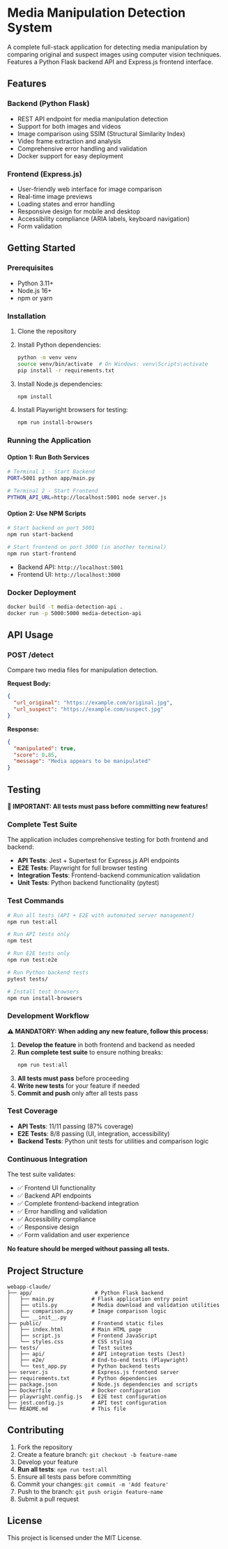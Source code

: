 # Media Manipulation Detection System

A complete full-stack application for detecting media manipulation by comparing original and suspect images using computer vision techniques. Features a Python Flask backend API and Express.js frontend interface.

## Features

### Backend (Python Flask)
- REST API endpoint for media manipulation detection
- Support for both images and videos
- Image comparison using SSIM (Structural Similarity Index)
- Video frame extraction and analysis
- Comprehensive error handling and validation
- Docker support for easy deployment

### Frontend (Express.js)
- User-friendly web interface for image comparison
- Real-time image previews
- Loading states and error handling
- Responsive design for mobile and desktop
- Accessibility compliance (ARIA labels, keyboard navigation)
- Form validation

## Getting Started

### Prerequisites

- Python 3.11+
- Node.js 16+
- npm or yarn

### Installation

1. Clone the repository
2. Install Python dependencies:
   ```bash
   python -m venv venv
   source venv/bin/activate  # On Windows: venv\Scripts\activate
   pip install -r requirements.txt
   ```

3. Install Node.js dependencies:
   ```bash
   npm install
   ```

4. Install Playwright browsers for testing:
   ```bash
   npm run install-browsers
   ```

### Running the Application

#### Option 1: Run Both Services
```bash
# Terminal 1 - Start Backend
PORT=5001 python app/main.py

# Terminal 2 - Start Frontend
PYTHON_API_URL=http://localhost:5001 node server.js
```

#### Option 2: Use NPM Scripts
```bash
# Start backend on port 5001
npm run start-backend

# Start frontend on port 3000 (in another terminal)
npm run start-frontend
```

- Backend API: `http://localhost:5001`
- Frontend UI: `http://localhost:3000`

### Docker Deployment

```bash
docker build -t media-detection-api .
docker run -p 5000:5000 media-detection-api
```

## API Usage

### POST /detect

Compare two media files for manipulation detection.

**Request Body:**
```json
{
  "url_original": "https://example.com/original.jpg",
  "url_suspect": "https://example.com/suspect.jpg"
}
```

**Response:**
```json
{
  "manipulated": true,
  "score": 0.85,
  "message": "Media appears to be manipulated"
}
```

## Testing

**🚨 IMPORTANT: All tests must pass before committing new features!**

### Complete Test Suite

The application includes comprehensive testing for both frontend and backend:

- **API Tests**: Jest + Supertest for Express.js API endpoints
- **E2E Tests**: Playwright for full browser testing
- **Integration Tests**: Frontend-backend communication validation
- **Unit Tests**: Python backend functionality (pytest)

### Test Commands

```bash
# Run all tests (API + E2E with automated server management)
npm run test:all

# Run API tests only
npm test

# Run E2E tests only
npm run test:e2e

# Run Python backend tests
pytest tests/

# Install test browsers
npm run install-browsers
```

### Development Workflow

**⚠️ MANDATORY: When adding any new feature, follow this process:**

1. **Develop the feature** in both frontend and backend as needed
2. **Run complete test suite** to ensure nothing breaks:
   ```bash
   npm run test:all
   ```
3. **All tests must pass** before proceeding
4. **Write new tests** for your feature if needed
5. **Commit and push** only after all tests pass

### Test Coverage

- **API Tests**: 11/11 passing (87% coverage)
- **E2E Tests**: 8/8 passing (UI, integration, accessibility)
- **Backend Tests**: Python unit tests for utilities and comparison logic

### Continuous Integration

The test suite validates:
- ✅ Frontend UI functionality
- ✅ Backend API endpoints
- ✅ Complete frontend-backend integration
- ✅ Error handling and validation
- ✅ Accessibility compliance
- ✅ Responsive design
- ✅ Form validation and user experience

**No feature should be merged without passing all tests.**

## Project Structure

```
webapp-claude/
├── app/                    # Python Flask backend
│   ├── main.py            # Flask application entry point
│   ├── utils.py           # Media download and validation utilities
│   ├── comparison.py      # Image comparison logic
│   └── __init__.py
├── public/                # Frontend static files
│   ├── index.html         # Main HTML page
│   ├── script.js          # Frontend JavaScript
│   └── styles.css         # CSS styling
├── tests/                 # Test suites
│   ├── api/               # API integration tests (Jest)
│   ├── e2e/               # End-to-end tests (Playwright)
│   └── test_app.py        # Python backend tests
├── server.js              # Express.js frontend server
├── requirements.txt       # Python dependencies
├── package.json           # Node.js dependencies and scripts
├── Dockerfile             # Docker configuration
├── playwright.config.js   # E2E test configuration
├── jest.config.js         # API test configuration
└── README.md              # This file
```

## Contributing

1. Fork the repository
2. Create a feature branch: `git checkout -b feature-name`
3. Develop your feature
4. **Run all tests**: `npm run test:all`
5. Ensure all tests pass before committing
6. Commit your changes: `git commit -m 'Add feature'`
7. Push to the branch: `git push origin feature-name`
8. Submit a pull request

## License

This project is licensed under the MIT License.
